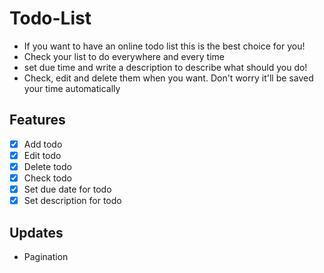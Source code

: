 # Todo-List
- If you want to have an online todo list this is the best choice for you!
- Check your list to do everywhere and every time
- set due time and write a description to describe what should you do!
- Check, edit and delete them when you want. Don't worry it'll be saved your time automatically

## Features
- [x] Add todo
- [x] Edit todo
- [x] Delete todo
- [x] Check todo
- [x] Set due date for todo
- [x] Set description for todo

## Updates
- Pagination
